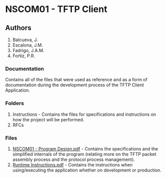 # NSCOM01 - TFTP Client

## Authors
1. Balcueva, J.
2. Escalona, J.M.
3. Fadrigo, J.A.M.
4. Fortiz, P.R.

### Documentation
Contains all of the files that were used as reference and as a form of documentation during the development process of the TFTP Client Application.

### Folders
1. Instructions - Contains the files for specifications and instructions on how the project will be performed.
2. RFCs

### Files
1. [NSCOM01 - Program Design.pdf](https://github.com/jm55DLSU/NSCOM01/blob/main/TFTP/Documentation/NSCOM01%20-%20Program%20Design.pdf) - Contains the specifications and the simplified internals of the program (relating more on the TFTP packet assembly process and the protocol process management).
2. [Runtime Instructions.pdf](https://github.com/jm55DLSU/NSCOM01/blob/main/TFTP/Documentation/Runtime%20Instructions.pdf) - Contains the instructions when using/executing the application whether on development or production.